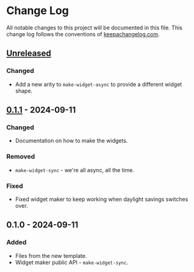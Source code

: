# Change Log
All notable changes to this project will be documented in this file. This change log follows the conventions of [keepachangelog.com](http://keepachangelog.com/).

## [Unreleased]
### Changed
- Add a new arity to `make-widget-async` to provide a different widget shape.

## [0.1.1] - 2024-09-11
### Changed
- Documentation on how to make the widgets.

### Removed
- `make-widget-sync` - we're all async, all the time.

### Fixed
- Fixed widget maker to keep working when daylight savings switches over.

## 0.1.0 - 2024-09-11
### Added
- Files from the new template.
- Widget maker public API - `make-widget-sync`.

[Unreleased]: https://sourcehost.site/your-name/classification/compare/0.1.1...HEAD
[0.1.1]: https://sourcehost.site/your-name/classification/compare/0.1.0...0.1.1

